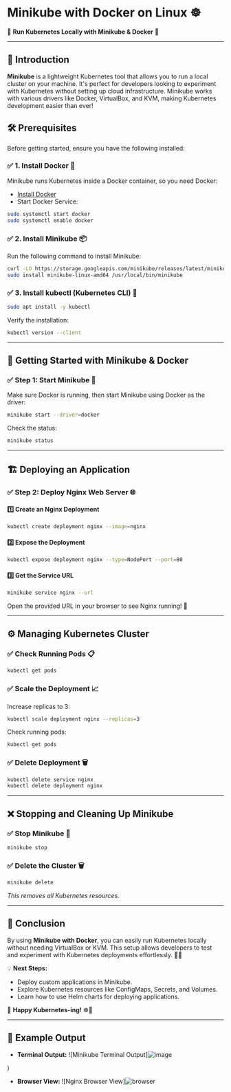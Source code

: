 # Minikube with Docker on Linux ☸️


🚀 **Run Kubernetes Locally with Minikube & Docker** 🐳

---

## 🌟 Introduction

**Minikube** is a lightweight Kubernetes tool that allows you to run a local cluster on your machine. It's perfect for developers looking to experiment with Kubernetes without setting up cloud infrastructure. Minikube works with various drivers like Docker, VirtualBox, and KVM, making Kubernetes development easier than ever!

## 🛠️ Prerequisites

Before getting started, ensure you have the following installed:

### ✅ 1. Install Docker 🐋

Minikube runs Kubernetes inside a Docker container, so you need Docker:
- [Install Docker](https://docs.docker.com/engine/install/ubuntu/)
- Start Docker Service:
```bash
sudo systemctl start docker
sudo systemctl enable docker
```

### ✅ 2. Install Minikube 📦

Run the following command to install Minikube:
```bash
curl -LO https://storage.googleapis.com/minikube/releases/latest/minikube-linux-amd64
sudo install minikube-linux-amd64 /usr/local/bin/minikube
```

### ✅ 3. Install kubectl (Kubernetes CLI) 🔗

```bash
sudo apt install -y kubectl
```
Verify the installation:
```bash
kubectl version --client
```

---

## 🚀 Getting Started with Minikube & Docker

### ✅ Step 1: Start Minikube 🏁

Make sure Docker is running, then start Minikube using Docker as the driver:
```bash
minikube start --driver=docker
```
Check the status:
```bash
minikube status
```

---

## 🏗️ Deploying an Application

### ✅ Step 2: Deploy Nginx Web Server 🌐

#### 1️⃣ Create an Nginx Deployment
```bash
kubectl create deployment nginx --image=nginx
```

#### 2️⃣ Expose the Deployment
```bash
kubectl expose deployment nginx --type=NodePort --port=80
```

#### 3️⃣ Get the Service URL
```bash
minikube service nginx --url
```
Open the provided URL in your browser to see Nginx running! 🎉

---

## ⚙️ Managing Kubernetes Cluster

### ✅ Check Running Pods 📋
```bash
kubectl get pods
```

### ✅ Scale the Deployment 📈
Increase replicas to 3:
```bash
kubectl scale deployment nginx --replicas=3
```
Check running pods:
```bash
kubectl get pods
```

### ✅ Delete Deployment 🗑️
```bash
kubectl delete service nginx
kubectl delete deployment nginx
```

---

## ❌ Stopping and Cleaning Up Minikube

### ✅ Stop Minikube 🔻
```bash
minikube stop
```

### ✅ Delete the Cluster 🗑️
```bash
minikube delete
```
_This removes all Kubernetes resources._

---

## 🎯 Conclusion

By using **Minikube with Docker**, you can easily run Kubernetes locally without needing VirtualBox or KVM. This setup allows developers to test and experiment with Kubernetes deployments effortlessly. 🚀🔥

💡 **Next Steps:**
- Deploy custom applications in Minikube.
- Explore Kubernetes resources like ConfigMaps, Secrets, and Volumes.
- Learn how to use Helm charts for deploying applications.

💙 **Happy Kubernetes-ing!** ☸️🚢

---

## 📸 Example Output

- **Terminal Output:**
![Minikube Terminal Output]![image](https://github.com/user-attachments/assets/f599a8f2-55fd-4ea3-a64d-3c281bc6e37a)

)

- **Browser View:**
![Nginx Browser View]![browser](https://github.com/user-attachments/assets/1c5fe3ed-c432-470e-b5ae-b7c76ecfe37a)


